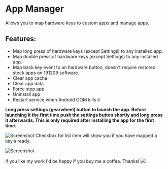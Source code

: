 # App Manager

Allows you to map hardware keys to custom apps and manage apps.

## Features:

* Map long press of hardware keys (except Settings) to any installed app.
* Map double press of hardware keys (except Settings) to any installed app.
* Map back key event to an hardware button, doesn't require restored stock apps on 191209 software.
* Clear app cache
* Clear app data
* Force stop app
* Uninstall app
* Restart service when Android OOM kills it

**Long press settings (gearwheel) button to launch the app. Before launching it the first time push
the settings button shortly and long press it afterwards. This is only required after installing the
app for the first time.**

![Screenshot](doc/screenshot.png)
Checkbox for list item will show you if you have mapped a key already.

![Screenshot](doc/screenshot2.png)

If you like my work I'd be happy if you buy me a coffee. Thanks!
[![](https://www.paypalobjects.com/en_US/i/btn/btn_donateCC_LG.gif)](https://www.paypal.com/cgi-bin/webscr?cmd=_s-xclick&hosted_button_id=RT8WTFDGMLFPG)
